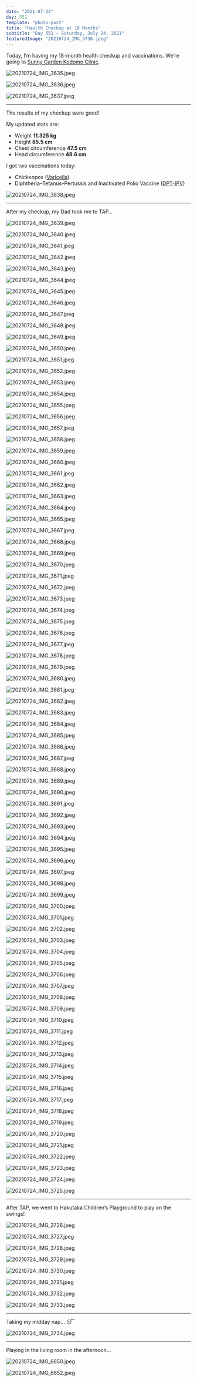 ```yaml
---
date: "2021-07-24"
day: 551
template: "photo-post"
title: "Health Checkup at 18 Months"
subtitle: "Day 551 – Saturday, July 24, 2021"
featuredImage: "20210724_IMG_3730.jpeg"
---
```


Today, I’m having my 18-month health checkup and vaccinations. We‘re going to <a href="https://sunnygardencl.com/">Sunny Garden Kodomo Clinic</a>.

![20210724_IMG_3635.jpeg](20210724_IMG_3635.jpeg)

![20210724_IMG_3636.jpeg](20210724_IMG_3636.jpeg)

![20210724_IMG_3637.jpeg](20210724_IMG_3637.jpeg)

<hr />

The results of my checkup were good!

My updated stats are:

- Weight **11.325 kg**
- Height **85.5 cm**
- Chest circumference **47.5 cm**
- Head circumference **48.6 cm**

I got two vaccinations today:

- Chickenpox (<a href="https://www.who.int/immunization/diseases/varicella/en/">Varicella</a>)
- Diphtheria–Tetanus–Pertussis and Inactivated Polio Vaccine (<a href="https://www.drugs.com/international/diphtheria-tetanus-pertussis-acellular-component-and-poliomyelitis-inactivated-vaccine-adsorbed.html">DPT-IPV</a>)

![20210724_IMG_3638.jpeg](20210724_IMG_3638.jpeg)

<hr />

After my checkup, my Dad took me to TAP…

![20210724_IMG_3639.jpeg](20210724_IMG_3639.jpeg)

![20210724_IMG_3640.jpeg](20210724_IMG_3640.jpeg)

![20210724_IMG_3641.jpeg](20210724_IMG_3641.jpeg)

![20210724_IMG_3642.jpeg](20210724_IMG_3642.jpeg)

![20210724_IMG_3643.jpeg](20210724_IMG_3643.jpeg)

![20210724_IMG_3644.jpeg](20210724_IMG_3644.jpeg)

![20210724_IMG_3645.jpeg](20210724_IMG_3645.jpeg)

![20210724_IMG_3646.jpeg](20210724_IMG_3646.jpeg)

![20210724_IMG_3647.jpeg](20210724_IMG_3647.jpeg)

![20210724_IMG_3648.jpeg](20210724_IMG_3648.jpeg)

![20210724_IMG_3649.jpeg](20210724_IMG_3649.jpeg)

![20210724_IMG_3650.jpeg](20210724_IMG_3650.jpeg)

![20210724_IMG_3651.jpeg](20210724_IMG_3651.jpeg)

![20210724_IMG_3652.jpeg](20210724_IMG_3652.jpeg)

![20210724_IMG_3653.jpeg](20210724_IMG_3653.jpeg)

![20210724_IMG_3654.jpeg](20210724_IMG_3654.jpeg)

![20210724_IMG_3655.jpeg](20210724_IMG_3655.jpeg)

![20210724_IMG_3656.jpeg](20210724_IMG_3656.jpeg)

![20210724_IMG_3657.jpeg](20210724_IMG_3657.jpeg)

![20210724_IMG_3658.jpeg](20210724_IMG_3658.jpeg)

![20210724_IMG_3659.jpeg](20210724_IMG_3659.jpeg)

![20210724_IMG_3660.jpeg](20210724_IMG_3660.jpeg)

![20210724_IMG_3661.jpeg](20210724_IMG_3661.jpeg)

![20210724_IMG_3662.jpeg](20210724_IMG_3662.jpeg)

![20210724_IMG_3663.jpeg](20210724_IMG_3663.jpeg)

![20210724_IMG_3664.jpeg](20210724_IMG_3664.jpeg)

![20210724_IMG_3665.jpeg](20210724_IMG_3665.jpeg)

![20210724_IMG_3667.jpeg](20210724_IMG_3667.jpeg)

![20210724_IMG_3668.jpeg](20210724_IMG_3668.jpeg)

![20210724_IMG_3669.jpeg](20210724_IMG_3669.jpeg)

![20210724_IMG_3670.jpeg](20210724_IMG_3670.jpeg)

![20210724_IMG_3671.jpeg](20210724_IMG_3671.jpeg)

![20210724_IMG_3672.jpeg](20210724_IMG_3672.jpeg)

![20210724_IMG_3673.jpeg](20210724_IMG_3673.jpeg)

![20210724_IMG_3674.jpeg](20210724_IMG_3674.jpeg)

![20210724_IMG_3675.jpeg](20210724_IMG_3675.jpeg)

![20210724_IMG_3676.jpeg](20210724_IMG_3676.jpeg)

![20210724_IMG_3677.jpeg](20210724_IMG_3677.jpeg)

![20210724_IMG_3678.jpeg](20210724_IMG_3678.jpeg)

![20210724_IMG_3679.jpeg](20210724_IMG_3679.jpeg)

![20210724_IMG_3680.jpeg](20210724_IMG_3680.jpeg)

![20210724_IMG_3681.jpeg](20210724_IMG_3681.jpeg)

![20210724_IMG_3682.jpeg](20210724_IMG_3682.jpeg)

![20210724_IMG_3683.jpeg](20210724_IMG_3683.jpeg)

![20210724_IMG_3684.jpeg](20210724_IMG_3684.jpeg)

![20210724_IMG_3685.jpeg](20210724_IMG_3685.jpeg)

![20210724_IMG_3686.jpeg](20210724_IMG_3686.jpeg)

![20210724_IMG_3687.jpeg](20210724_IMG_3687.jpeg)

![20210724_IMG_3688.jpeg](20210724_IMG_3688.jpeg)

![20210724_IMG_3689.jpeg](20210724_IMG_3689.jpeg)

![20210724_IMG_3690.jpeg](20210724_IMG_3690.jpeg)

![20210724_IMG_3691.jpeg](20210724_IMG_3691.jpeg)

![20210724_IMG_3692.jpeg](20210724_IMG_3692.jpeg)

![20210724_IMG_3693.jpeg](20210724_IMG_3693.jpeg)

![20210724_IMG_3694.jpeg](20210724_IMG_3694.jpeg)

![20210724_IMG_3695.jpeg](20210724_IMG_3695.jpeg)

![20210724_IMG_3696.jpeg](20210724_IMG_3696.jpeg)

![20210724_IMG_3697.jpeg](20210724_IMG_3697.jpeg)

![20210724_IMG_3698.jpeg](20210724_IMG_3698.jpeg)

![20210724_IMG_3699.jpeg](20210724_IMG_3699.jpeg)

![20210724_IMG_3700.jpeg](20210724_IMG_3700.jpeg)

![20210724_IMG_3701.jpeg](20210724_IMG_3701.jpeg)

![20210724_IMG_3702.jpeg](20210724_IMG_3702.jpeg)

![20210724_IMG_3703.jpeg](20210724_IMG_3703.jpeg)

![20210724_IMG_3704.jpeg](20210724_IMG_3704.jpeg)

![20210724_IMG_3705.jpeg](20210724_IMG_3705.jpeg)

![20210724_IMG_3706.jpeg](20210724_IMG_3706.jpeg)

![20210724_IMG_3707.jpeg](20210724_IMG_3707.jpeg)

![20210724_IMG_3708.jpeg](20210724_IMG_3708.jpeg)

![20210724_IMG_3709.jpeg](20210724_IMG_3709.jpeg)

![20210724_IMG_3710.jpeg](20210724_IMG_3710.jpeg)

![20210724_IMG_3711.jpeg](20210724_IMG_3711.jpeg)

![20210724_IMG_3712.jpeg](20210724_IMG_3712.jpeg)

![20210724_IMG_3713.jpeg](20210724_IMG_3713.jpeg)

![20210724_IMG_3714.jpeg](20210724_IMG_3714.jpeg)

![20210724_IMG_3715.jpeg](20210724_IMG_3715.jpeg)

![20210724_IMG_3716.jpeg](20210724_IMG_3716.jpeg)

![20210724_IMG_3717.jpeg](20210724_IMG_3717.jpeg)

![20210724_IMG_3718.jpeg](20210724_IMG_3718.jpeg)

![20210724_IMG_3719.jpeg](20210724_IMG_3719.jpeg)

![20210724_IMG_3720.jpeg](20210724_IMG_3720.jpeg)

![20210724_IMG_3721.jpeg](20210724_IMG_3721.jpeg)

![20210724_IMG_3722.jpeg](20210724_IMG_3722.jpeg)

![20210724_IMG_3723.jpeg](20210724_IMG_3723.jpeg)

![20210724_IMG_3724.jpeg](20210724_IMG_3724.jpeg)

![20210724_IMG_3725.jpeg](20210724_IMG_3725.jpeg)

<hr />

After TAP, we went to Hakutaka Children’s Playground to play on the swings!

![20210724_IMG_3726.jpeg](20210724_IMG_3726.jpeg)

![20210724_IMG_3727.jpeg](20210724_IMG_3727.jpeg)

![20210724_IMG_3728.jpeg](20210724_IMG_3728.jpeg)

![20210724_IMG_3729.jpeg](20210724_IMG_3729.jpeg)

![20210724_IMG_3730.jpeg](20210724_IMG_3730.jpeg)

![20210724_IMG_3731.jpeg](20210724_IMG_3731.jpeg)

![20210724_IMG_3732.jpeg](20210724_IMG_3732.jpeg)

![20210724_IMG_3733.jpeg](20210724_IMG_3733.jpeg)

<hr />

Taking my midday nap… 😴

![20210724_IMG_3734.jpeg](20210724_IMG_3734.jpeg)

<hr />

Playing in the living room in the afternoon…

![20210724_IMG_6650.jpeg](20210724_IMG_6650.jpeg)

![20210724_IMG_6652.jpeg](20210724_IMG_6652.jpeg)
